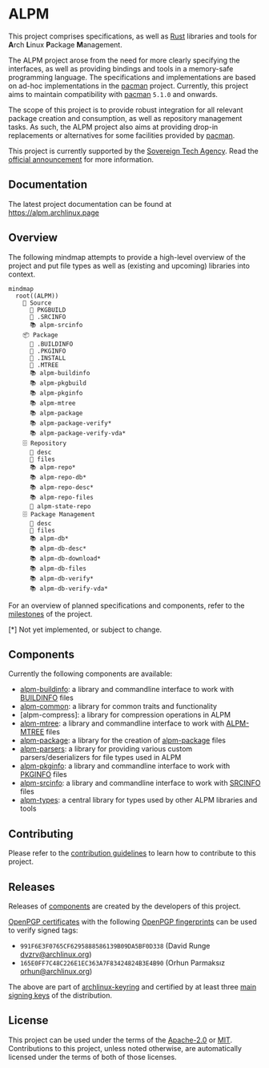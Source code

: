# ALPM

This project comprises specifications, as well as [Rust] libraries and tools for **A**rch **L**inux **P**ackage **M**anagement.

The ALPM project arose from the need for more clearly specifying the interfaces, as well as providing bindings and tools in a memory-safe programming language.
The specifications and implementations are based on ad-hoc implementations in the [pacman] project.
Currently, this project aims to maintain compatibility with [pacman] `5.1.0` and onwards.

The scope of this project is to provide robust integration for all relevant package creation and consumption, as well as repository management tasks.
As such, the ALPM project also aims at providing drop-in replacements or alternatives for some facilities provided by [pacman].

This project is currently supported by the [Sovereign Tech Agency].
Read the [official announcement] for more information.

## Documentation

The latest project documentation can be found at <https://alpm.archlinux.page>

## Overview

The following mindmap attempts to provide a high-level overview of the project and put file types as well as (existing and upcoming) libraries into context.

```mermaid
mindmap
  root((ALPM))
    📂 Source
      📄 PKGBUILD
      📄 .SRCINFO
      📚️ alpm-srcinfo
    📦 Package
      📄 .BUILDINFO
      📄 .PKGINFO
      📄 .INSTALL
      📄 .MTREE
      📚️ alpm-buildinfo
      📚️ alpm-pkgbuild
      📚️ alpm-pkginfo
      📚️ alpm-mtree
      📚️ alpm-package
      📚️ alpm-package-verify*
      📚️ alpm-package-verify-vda*
    🗄️ Repository
      📄 desc
      📄 files
      📚️ alpm-repo*
      📚️ alpm-repo-db*
      📚️ alpm-repo-desc*
      📚️ alpm-repo-files
      📂 alpm-state-repo
    🗄️ Package Management
      📄 desc
      📄 files
      📚️ alpm-db*
      📚️ alpm-db-desc*
      📚️ alpm-db-download*
      📚️ alpm-db-files
      📚️ alpm-db-verify*
      📚️ alpm-db-verify-vda*
```

For an overview of planned specifications and components, refer to the [milestones] of the project.

[*] Not yet implemented, or subject to change.

## Components

Currently the following components are available:

- [alpm-buildinfo]: a library and commandline interface to work with [BUILDINFO] files
- [alpm-common]: a library for common traits and functionality
- [alpm-compress]: a library for compression operations in ALPM
- [alpm-mtree]: a library and commandline interface to work with [ALPM-MTREE] files
- [alpm-package]: a library for the creation of [alpm-package][spec:alpm-package] files
- [alpm-parsers]: a library for providing various custom parsers/deserializers for file types used in ALPM
- [alpm-pkginfo]: a library and commandline interface to work with [PKGINFO] files
- [alpm-srcinfo]: a library and commandline interface to work with [SRCINFO] files
- [alpm-types]: a central library for types used by other ALPM libraries and tools

## Contributing

Please refer to the [contribution guidelines] to learn how to contribute to this project.

## Releases

Releases of [components] are created by the developers of this project.

[OpenPGP certificates] with the following [OpenPGP fingerprints] can be used to verify signed tags:

- `991F6E3F0765CF6295888586139B09DA5BF0D338` (David Runge <dvzrv@archlinux.org>)
- `165E0FF7C48C226E1EC363A7F83424824B3E4B90` (Orhun Parmaksız <orhun@archlinux.org>)

The above are part of [archlinux-keyring] and certified by at least three [main signing keys] of the distribution.

## License

This project can be used under the terms of the [Apache-2.0] or [MIT].
Contributions to this project, unless noted otherwise, are automatically licensed under the terms of both of those licenses.

[ALPM-MTREE]: https://alpm.archlinux.page/specifications/ALPM-MTREE.5.html
[Apache-2.0]: LICENSES/Apache-2.0.txt
[BUILDINFO]: https://alpm.archlinux.page/specifications/BUILDINFO.5.html
[MIT]: LICENSES/MIT.txt
[OpenPGP certificates]: https://openpgp.dev/book/certificates.html
[OpenPGP fingerprints]: https://openpgp.dev/book/certificates.html#fingerprint
[PKGINFO]: https://alpm.archlinux.page/specifications/PKGINFO.5.html
[Rust]: https://www.rust-lang.org/
[SRCINFO]: https://alpm.archlinux.page/specifications/SRCINFO.5.html
[Sovereign Tech Agency]: https://www.sovereign.tech/tech/arch-linux-package-management
[alpm-buildinfo]: alpm-buildinfo/
[alpm-common]: alpm-common/
[alpm-mtree]: alpm-mtree/
[alpm-package]: alpm-package/
[alpm-parsers]: alpm-parsers/
[alpm-pkginfo]: alpm-pkginfo/
[alpm-srcinfo]: alpm-srcinfo/
[alpm-types]: alpm-types/
[archlinux-keyring]: https://gitlab.archlinux.org/archlinux/archlinux-keyring
[components]: #components
[contribution guidelines]: CONTRIBUTING.md
[main signing keys]: https://archlinux.org/master-keys/
[milestones]: https://gitlab.archlinux.org/archlinux/alpm/alpm/-/milestones
[official announcement]: https://lists.archlinux.org/archives/list/arch-dev-public@lists.archlinux.org/thread/MZLH43574GGP7QQ7RKAAIRFT5LJPCEB4/
[pacman]: https://gitlab.archlinux.org/pacman/pacman
[spec:alpm-package]: https://alpm.archlinux.page/specifications/alpm-package.7.html
